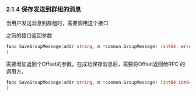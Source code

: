 ### 2.1.4  保存发送到群组的消息

当用户发送消息到群组时，需要调用这个接口

之前的接口返回参数

```go
func SaveGroupMessage(addr string, m *common.GroupMessage) (int64, error) {
}
```

需要增加返回个Offset的参数。在成功保存消息后，需要将Offset返回给RPC 的调用方。

```go
func SaveGroupMessage(addr string, m *common.GroupMessage) (int64,int64, error) {
}
```



